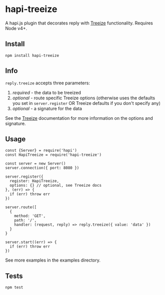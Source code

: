 hapi-treeize
============
A hapi.js plugin that decorates reply with [Treeize](https://www.npmjs.com/package/treeize) functionality. Requires Node v4+.

## Install
`npm install hapi-treeize`

## Info
`reply.treeize` accepts three parameters:

1. *required* - the data to be treeized
2. _optional_ - route specific Treeize options (otherwise uses the defaults you set in `server.register` OR Treeize defaults if you don't specify any)
3. _optional_ - a signature for the data

See the [Treeize](https://www.npmjs.com/package/treeize) documentation for more information on the options and signature.

## Usage
```
const {Server} = require('hapi')
const HapiTreeize = require('hapi-treeize')

const server = new Server()
server.connection({ port: 8080 })

server.register({
  register: HapiTreeize,
  options: {} // optional, see Treeize docs
}, (err) => {
  if (err) throw err
})

server.route([
  {
    method: 'GET',
    path: '/',
    handler: (request, reply) => reply.treeize({ value: 'data' })
  }
}

server.start((err) => {
  if (err) throw err
})
```

See more examples in the examples directory.

## Tests
`npm test`

